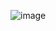 ![image](https://user-images.githubusercontent.com/115420097/235008176-c9183aee-3b2c-4478-9263-1f15c82ea870.png)
